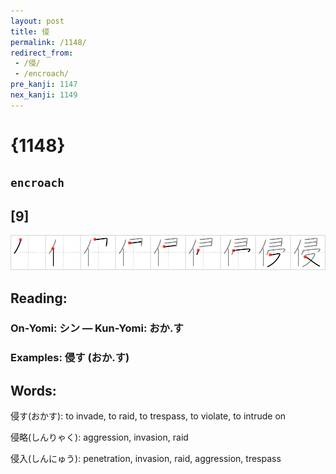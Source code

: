 ```yaml
---
layout: post
title: 侵
permalink: /1148/
redirect_from:
 - /侵/
 - /encroach/
pre_kanji: 1147
nex_kanji: 1149
---
```


# {1148}

## `encroach`

## [9]

<div class="stroke"><img src="../images/E4BEB5.png" /></div>

## Reading:

### On-Yomi: シン &mdash; Kun-Yomi: おか.す

### Examples: 侵す (おか.す)

## Words:

侵す(おかす): to invade, to raid, to trespass, to violate, to intrude on

侵略(しんりゃく): aggression, invasion, raid

侵入(しんにゅう): penetration, invasion, raid, aggression, trespass
